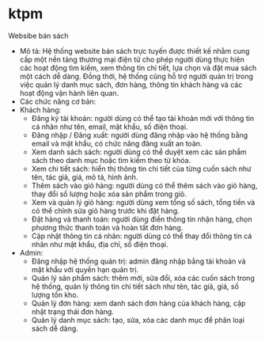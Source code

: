# ktpm
Websibe bán sách 
- Mô tả: Hệ thống website bán sách trực tuyến được thiết kế nhằm cung cấp một nền tảng thương mại điện tử cho phép người dùng thực hiện các hoạt động tìm kiếm, xem thông tin chi tiết, lựa chọn và đặt mua sách một cách dễ dàng. Đồng thời, hệ thống cũng hỗ trợ người quản trị trong việc quản lý danh mục sách, đơn hàng, thông tin khách hàng và các hoạt động vận hành liên quan.
- Các chức năng cơ bản:
- Khách hàng:
  - Đăng ký tài khoản: người dùng có thể tạo tài khoản mới với thông tin cá nhân như tên, email, mật khẩu, số điện thoại.
  - Đăng nhập / Đăng xuất: người dùng đăng nhập vào hệ thống bằng email và mật khẩu, có chức năng đăng xuất an toàn.
  - Xem danh sách sách: người dùng có thể duyệt xem các sản phẩm sách theo danh mục hoặc tìm kiếm theo từ khóa.
  - Xem chi tiết sách: hiển thị thông tin chi tiết của từng cuốn sách như tên, tác giả, giá, mô tả, hình ảnh.
  - Thêm sách vào giỏ hàng: người dùng có thể thêm sách vào giỏ hàng, thay đổi số lượng hoặc xóa sản phẩm trong giỏ.
  - Xem và quản lý giỏ hàng:  người dùng xem tổng số sách, tổng tiền và có thể chỉnh sửa giỏ hàng trước khi đặt hàng.
  - Đặt hàng và thanh toán: người dùng điền thông tin nhận hàng, chọn phương thức thanh toán và hoàn tất đơn hàng.
  - Cập nhật thông tin cá nhân: người dùng có thể thay đổi thông tin cá nhân như mật khẩu, địa chỉ, số điện thoại.
- Admin:
  - Đăng nhập hệ thống quản trị: admin đăng nhập bằng tài khoản và mật khẩu với quyền hạn quản trị.
  - Quản lý sản phẩm sách: thêm mới, sửa đổi, xóa các cuốn sách trong hệ thống, quản lý thông tin chi tiết sách như tên, tác giả, giá, số lượng tồn kho.
  - Quản lý đơn hàng: xem danh sách đơn hàng của khách hàng, cập nhật trạng thái đơn hàng.
  - Quản lý danh mục sách: tạo, sửa, xóa các danh mục để phân loại sách dễ dàng.

